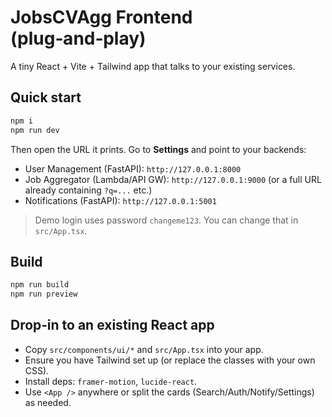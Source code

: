 
# JobsCVAgg Frontend (plug‑and‑play)

A tiny React + Vite + Tailwind app that talks to your existing services.

## Quick start
```bash
npm i
npm run dev
```
Then open the URL it prints. Go to **Settings** and point to your backends:
- User Management (FastAPI): `http://127.0.0.1:8000`
- Job Aggregator (Lambda/API GW): `http://127.0.0.1:9000` (or a full URL already containing `?q=...` etc.)
- Notifications (FastAPI): `http://127.0.0.1:5001`

> Demo login uses password `changeme123`. You can change that in `src/App.tsx`.

## Build
```bash
npm run build
npm run preview
```

## Drop‑in to an existing React app
- Copy `src/components/ui/*` and `src/App.tsx` into your app.
- Ensure you have Tailwind set up (or replace the classes with your own CSS).
- Install deps: `framer-motion`, `lucide-react`.
- Use `<App />` anywhere or split the cards (Search/Auth/Notify/Settings) as needed.
